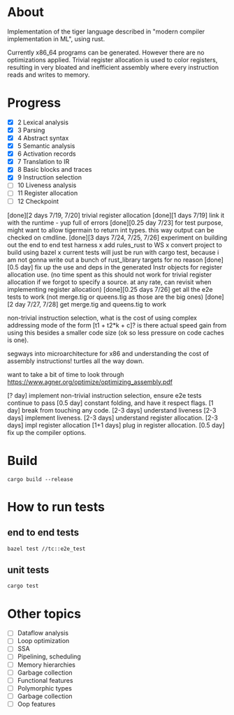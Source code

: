 # About

Implementation of the tiger language described in "modern compiler implementation in ML", using rust.

Currently x86_64 programs can be generated. However there are no optimizations applied. Trivial register allocation is used to color registers, resulting in very bloated and inefficient assembly where every instruction reads and writes to memory.

# Progress
- [x] 2 Lexical analysis
- [x] 3 Parsing
- [x] 4 Abstract syntax
- [x] 5 Semantic analysis
- [x] 6 Activation records
- [x] 7 Translation to IR
- [x] 8 Basic blocks and traces
- [x] 9 Instruction selection
- [ ] 10 Liveness analysis
- [ ] 11 Register allocation
- [ ] 12 Checkpoint

[done][2 days 7/19, 7/20] trivial register allocation
[done][1 days 7/19] link it with the runtime - yup full of errors
[done][0.25 day 7/23] for test purpose, might want to allow tigermain to return int types. this way output can be checked on cmdline.
[done][3 days 7/24, 7/25, 7/26] experiment on building out the end to end test harness
    x add rules_rust to WS
    x convert project to build using bazel
    x current tests will just be run with cargo test, because i am not gonna write out a bunch of rust_library targets for no reason
[done][0.5 day] fix up the use and deps in the generated Instr objects for register allocation use. (no time spent as this should not work for trivial register allocation if we forgot to specify a source. at any rate, can revisit when implementing register allocation)
[done][0.25 days 7/26] get all the e2e tests to work (not merge.tig or queens.tig as those are the big ones)
[done][2 day 7/27, 7/28] get merge.tig and queens.tig to work

non-trivial instruction selection, what is the cost of using complex addressing mode of the form [t1 + t2*k + c]? is there actual speed gain from using this besides a smaller code size (ok so less pressure on code caches is one).

segways into microarchitecture for x86 and understanding the cost of assembly instructions! turtles all the way down.

want to take a bit of time to look through https://www.agner.org/optimize/optimizing_assembly.pdf

[? day] implement non-trivial instruction selection, ensure e2e tests continue to pass
[0.5 day] constant folding, and have it respect flags.
[1 day] break from touching any code.
[2-3 days] understand liveness
[2-3 days] implement liveness.
[2-3 days] understand register allocation.
[2-3 days] impl register allocation
[1+1 days] plug in register allocation.
[0.5 day] fix up the compiler options.

# Build
```
cargo build --release
```

# How to run tests

## end to end tests
```
bazel test //tc::e2e_test
```
## unit tests
```
cargo test
```
# Other topics
- [ ] Dataflow analysis
- [ ] Loop optimization
- [ ] SSA
- [ ] Pipelining, scheduling
- [ ] Memory hierarchies
- [ ] Garbage collection
- [ ] Functional features
- [ ] Polymorphic types
- [ ] Garbage collection
- [ ] Oop features